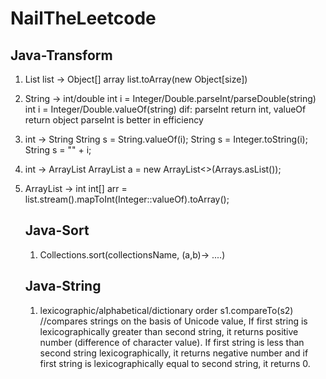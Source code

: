 # NailTheLeetcode

## Java-Transform

1. List<Object> list -> Object[] array
list.toArray(new Object[size])

2. String -> int/double
int i = Integer/Double.parseInt/parseDouble(string)
int i = Integer/Double.valueOf(string)
dif: parseInt return int, valueOf return object
parseInt is better in efficiency

3. int -> String
String s = String.valueOf(i);
String s = Integer.toString(i);
String s = "" + i;

4. int -> ArrayList
ArrayList<Integer> a = new ArrayList<>(Arrays.asList());

5. ArrayList -> int
int[] arr = list.stream().mapToInt(Integer::valueOf).toArray();

## Java-Sort
1. Collections.sort(collectionsName, (a,b)-> ....)


## Java-String
1. lexicographic/alphabetical/dictionary order
s1.compareTo(s2) 
//compares strings on the basis of Unicode value, If first string is lexicographically greater than second string, it returns positive number (difference of character value). If first string is less than second string lexicographically, it returns negative number and if first string is lexicographically equal to second string, it returns 0.

